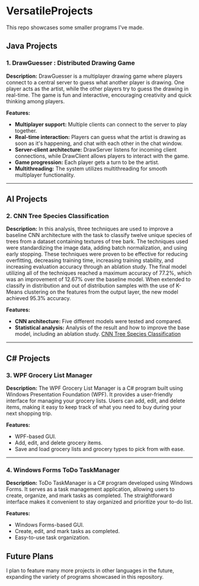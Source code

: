 # VersatileProjects
This repo showcases some smaller programs I've made.

## Java Projects

### 1. DrawGuesser : Distributed Drawing Game

**Description:**
DrawGuesser is a multiplayer drawing game where players connect to a central server to guess what another player is drawing. One player acts as the artist, while the other players try to guess the drawing in real-time. The game is fun and interactive, encouraging creativity and quick thinking among players.

**Features:**
- **Multiplayer support:** Multiple clients can connect to the server to play together.
- **Real-time interaction:** Players can guess what the artist is drawing as soon as it's happening, and chat with each other in the chat window.
- **Server-client architecture:** DrawServer listens for incoming client connections, while DrawClient allows players to interact with the game.
- **Game progression:** Each player gets a turn to be the artist.
- **Multithreading:** The system utilizes multithreading for smooth multiplayer functionality.

---
## AI Projects

### 2. CNN Tree Species Classification

**Description:**
In this analysis, three techniques are used to improve a baseline CNN architecture with the task to classify twelve unique species of trees from a dataset containing textures of tree bark. The techniques used were standardizing the image data, adding batch normalization, and using early stopping. These techniques were proven to be effective for reducing overfitting, decreasing training time,
increasing training stability, and increasing evaluation accuracy through an ablation study. The final model utilizing all of the techniques reached a maximum accuracy of 77.2%, which was an improvement of 12.67% over the baseline model. When extended to classify in distribution and out of distribution samples with the use of K-Means clustering on the features from the output layer, the new model achieved 95.3% accuracy.

**Features:**
- **CNN architecture:** Five different models were tested and compared.
- **Statistical analysis:** Analysis of the result and how to improve the base model, including an ablation study.
[CNN Tree Species Classification](AI_Projects/tree_identification)
---

## C# Projects

### 3. WPF Grocery List Manager

**Description:**
The WPF Grocery List Manager is a C# program built using Windows Presentation Foundation (WPF). It provides a user-friendly interface for managing your grocery lists. Users can add, edit, and delete items, making it easy to keep track of what you need to buy during your next shopping trip.

**Features:**
- WPF-based GUI.
- Add, edit, and delete grocery items.
- Save and load grocery lists and grocery types to pick from with ease.

---

### 4. Windows Forms ToDo TaskManager

**Description:**
ToDo TaskManager is a C# program developed using Windows Forms. It serves as a task management application, allowing users to create, organize, and mark tasks as completed. The straightforward interface makes it convenient to stay organized and prioritize your to-do list.

**Features:**
- Windows Forms-based GUI.
- Create, edit, and mark tasks as completed.
- Easy-to-use task organization.

## Future Plans

I plan to feature many more projects in other languages in the future, expanding the variety of programs showcased in this repository.

